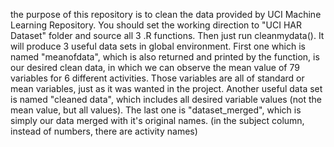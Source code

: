 the purpose of this repository is to clean the data provided by UCI Machine Learning Repository.
You should set the working direction to "UCI HAR Dataset" folder and source all 3 .R functions. Then just run cleanmydata(). It will produce 3 useful data sets in global environment. First one which is named "meanofdata", which is also returned and printed by the function, is our desired clean data, in which we can observe the mean value of 79 variables for 6 different activities. Those variables are all of standard or mean variables, just as it was wanted in the project.
Another useful data set is named "cleaned data", which includes all desired variable values (not the mean value, but all values).
The last one is "dataset_merged", which is simply our data merged with it's original names. (in the subject column, instead of numbers, there are activity names)

